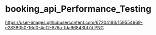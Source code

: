 # booking_api_Performance_Testing
https://user-images.githubusercontent.com/67204193/159554969-e2838050-16d0-4cf2-876a-fda66843bf7d.PNG

